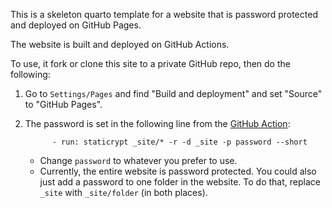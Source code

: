 This is a skeleton quarto template for a website that is password protected and deployed on GitHub Pages.

The website is built and deployed on GitHub Actions.

To use, it fork or clone this site to a private GitHub repo, then do the following:

1. Go to `Settings/Pages` and find "Build and deployment" and set "Source" to "GitHub Pages".
2. The password is set in the following line from the [GitHub Action](.GitHub/workflows/quarto-gh-pages-html.yml):

   ```
         - run: staticrypt _site/* -r -d _site -p password --short
   ```

   * Change `password` to whatever you prefer to use.
   * Currently, the entire website is password protected. You could also just add a password to one folder in the website. To do that, replace `_site` with `_site/folder` (in both places).
